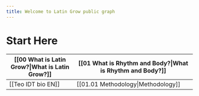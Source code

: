 ```yaml
---
title: Welcome to Latin Grow public graph
---
```

# Start Here

| [[00 What is Latin Grow?\|What is Latin Grow?]] | [[01 What is Rhythm and Body?\|What is Rhythm and Body?]] |
| ----------------------------------------------- | --------------------------------------------------------- |
| [[Teo IDT bio EN]]                              | [[01.01 Methodology\|Methodology]]                        |
